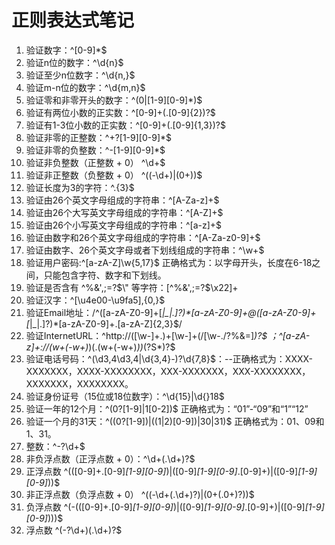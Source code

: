 # 正则表达式笔记



1. 验证数字：^[0-9]*$ 
1. 验证n位的数字：^\d{n}$ 
1. 验证至少n位数字：^\d{n,}$ 
1. 验证m-n位的数字：^\d{m,n}$ 
1. 验证零和非零开头的数字：^(0|[1-9][0-9]*)$ 
1. 验证有两位小数的正实数：^[0-9]+(.[0-9]{2})?$ 
1. 验证有1-3位小数的正实数：^[0-9]+(.[0-9]{1,3})?$ 
1. 验证非零的正整数：^\+?[1-9][0-9]*$ 
1. 验证非零的负整数：^\-[1-9][0-9]*$ 
1. 验证非负整数（正整数 + 0） ^\d+$ 
1. 验证非正整数（负整数 + 0） ^((-\d+)|(0+))$ 
1. 验证长度为3的字符：^.{3}$ 
1. 验证由26个英文字母组成的字符串：^[A-Za-z]+$ 
1. 验证由26个大写英文字母组成的字符串：^[A-Z]+$ 
1. 验证由26个小写英文字母组成的字符串：^[a-z]+$ 
1. 验证由数字和26个英文字母组成的字符串：^[A-Za-z0-9]+$ 
1. 验证由数字、26个英文字母或者下划线组成的字符串：^\w+$ 
1. 验证用户密码:^[a-zA-Z]\w{5,17}$ 正确格式为：以字母开头，长度在6-18之间，只能包含字符、数字和下划线。 
1. 验证是否含有 ^%&',;=?$\" 等字符：[^%&',;=?$\x22]+ 
1. 验证汉字：^[\u4e00-\u9fa5],{0,}$ 
1. 验证Email地址：/^([a-zA-Z0-9]+[_|\_|\.]?)*[a-zA-Z0-9]+@([a-zA-Z0-9]+[_|\_|\.]?)*[a-zA-Z0-9]+\.[a-zA-Z]{2,3}$/
1. 验证InternetURL：^http://([\w-]+\.)+[\w-]+(/[\w-./?%&=]*)?$ ；^[a-zA-z]+://(w+(-w+)*)(.(w+(-w+)*))*(?S*)?$ 
1. 验证电话号码：^(\d3,4\d3,4|\d{3,4}-)?\d{7,8}$：--正确格式为：XXXX-XXXXXXX，XXXX-XXXXXXXX，XXX-XXXXXXX，XXX-XXXXXXXX，XXXXXXX，XXXXXXXX。 
1. 验证身份证号（15位或18位数字）：^\d{15}|\d{}18$ 
1. 验证一年的12个月：^(0?[1-9]|1[0-2])$ 正确格式为：“01”-“09”和“1”“12” 
1. 验证一个月的31天：^((0?[1-9])|((1|2)[0-9])|30|31)$ 正确格式为：01、09和1、31。 
1. 整数：^-?\d+$ 
1. 非负浮点数（正浮点数 + 0）：^\d+(\.\d+)?$ 
1. 正浮点数 ^(([0-9]+\.[0-9]*[1-9][0-9]*)|([0-9]*[1-9][0-9]*\.[0-9]+)|([0-9]*[1-9][0-9]*))$ 
1. 非正浮点数（负浮点数 + 0） ^((-\d+(\.\d+)?)|(0+(\.0+)?))$ 
1. 负浮点数 ^(-(([0-9]+\.[0-9]*[1-9][0-9]*)|([0-9]*[1-9][0-9]*\.[0-9]+)|([0-9]*[1-9][0-9]*)))$ 
1. 浮点数 ^(-?\d+)(\.\d+)?$
